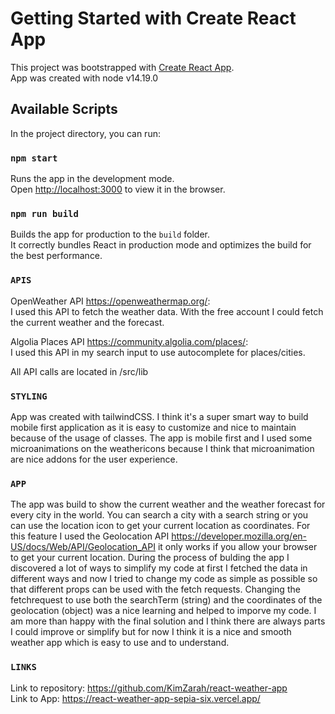 # Getting Started with Create React App

This project was bootstrapped with [Create React App](https://github.com/facebook/create-react-app).\
App was created with node v14.19.0
## Available Scripts

In the project directory, you can run:

### `npm start`

Runs the app in the development mode.\
Open [http://localhost:3000](http://localhost:3000) to view it in the browser.

### `npm run build`

Builds the app for production to the `build` folder.\
It correctly bundles React in production mode and optimizes the build for the best performance.

### `APIS`
OpenWeather API https://openweathermap.org/: \
I used this API to fetch the weather data. With the free account I could fetch the current weather and the forecast.

Algolia Places API https://community.algolia.com/places/: \
I used this API in my search input to use autocomplete for places/cities.

All API calls are located in /src/lib

### `STYLING`
App was created with tailwindCSS. I think it's a super smart way to build mobile first application as it is easy to customize and nice to maintain because of the usage of classes. The app is mobile first and I used some microanimations on the weathericons because I think that microanimation are nice addons for the user experience.

### `APP`
The app was build to show the current weather and the weather forecast for every city in the world. You can search a city with a search string or you can use the location icon to get your current location as coordinates. For this feature I used the Geolocation API https://developer.mozilla.org/en-US/docs/Web/API/Geolocation_API it only works if you allow your browser to get your current location. During the process of bulding the app I discovered a lot of ways to simplify my code at first I fetched the data in different ways and now I tried to change my code as simple as possible so that different props can be used with the fetch requests. Changing the fetchrequest to use both the searchTerm (string) and the coordinates of the geolocation (object) was a nice learning and helped to imporve my code. I am more than happy with the final solution and I think there are always parts I could improve or simplify but for now I think it is a nice and smooth weather app which is easy to use and to understand.
### `LINKS`
Link to repository: https://github.com/KimZarah/react-weather-app \
Link to App: https://react-weather-app-sepia-six.vercel.app/

